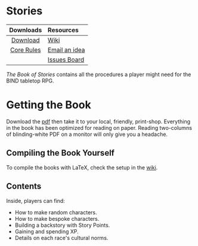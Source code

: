 # Stories

|        Downloads               |         Resources             |
|:------------------------------:|:------------------------------|
| [Download][stories]            | [Wiki][wiki]                  | 
| [Core Rules][core]             | [Email an idea][issues email] |
|                                | [Issues Board][board]         |

*The Book of Stories* contains all the procedures a player might need for the BIND tabletop RPG.

# Getting the Book

Download the [pdf][stories] then take it to your local, friendly, print-shop.
Everything in the book has been optimized for reading on paper.
Reading two-columns of blinding-white PDF on a monitor will only give you a headache.

## Compiling the Book Yourself

To compile the books with LaTeX, check the setup in the [wiki][compiling].

## Contents

Inside, players can find:

- How to make random characters.
- How to make bespoke characters.
- Building a backstory with Story Points.
- Gaining and spending XP.
- Details on each race's cultural norms.

[compiling]: https://gitlab.com/bindrpg/core/-/wikis/dev/Compiling
[issues email]: mailto:contact-project+bindrpg-stories-47773063-issue-@incoming.gitlab.com
[board]: https://gitlab.com/bindrpg/stories/-/issues
[wiki]: https://gitlab.com/bindrpg/core/-/wikis/home

[core]: https://gitlab.com/bindrpg/metabind/-/jobs/artifacts/master/raw/complete/Core_Rules.pdf?job=build
[stories]: https://gitlab.com/bindrpg/metabind/-/jobs/artifacts/master/raw/complete/Stories.pdf?job=build
[cs]: https://gitlab.com/bindrpg/config/-/jobs/artifacts/master/raw/character_sheets.pdf?job=build
